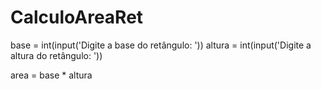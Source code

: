 # CalculoAreaRet
base = int(input('Digite a base do retângulo: '))
altura = int(input('Digite a altura do retângulo: '))

area = base * altura
